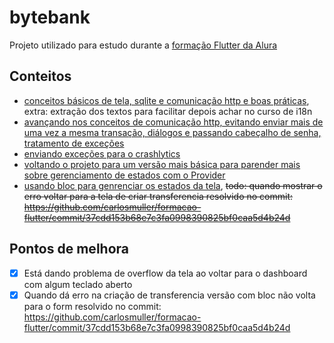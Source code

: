 # bytebank
Projeto utilizado para estudo durante a [formação Flutter da Alura](https://www.alura.com.br/formacao-flutter)

## Conteitos

- [conceitos básicos de tela, sqlite e comunicação http e boas práticas](https://github.com/carlosmuller/formacao-flutter/compare/9568db2b4e8f639ac80eb90c434063049460e95d..3e4550b38b850be8de204f98da80d2af3db51150), extra: extração dos textos para facilitar depois achar no curso de i18n
- [avançando nos conceitos de comunicação http, evitando enviar mais de uma vez a mesma transação, diálogos e passando cabeçalho de senha, tratamento de exceções](https://github.com/carlosmuller/formacao-flutter/compare/v1.3-flutter-web-api...v1.4-flutter-comunicacao-http)
- [enviando exceções para o crashlytics](https://github.com/carlosmuller/formacao-flutter/compare/v1.4-flutter-comunicacao-http...v1.5-flutter-firebase-crashlytics-relatorios-tempo-real)
- [voltando o projeto para um versão mais básica para parender mais sobre gerenciamento de estados com o Provider](https://github.com/carlosmuller/formacao-flutter/releases/tag/v1.6-flutter-gerenciamento-estados-provider)
- [usando bloc para genrenciar os estados da tela](https://github.com/carlosmuller/formacao-flutter/compare/v1.6-flutter-gerenciamento-estados-provider...v1.7-flutter-bloc), ~~todo: quando mostrar o erro voltar para a tela de criar transferencia resolvido no commit: https://github.com/carlosmuller/formacao-flutter/commit/37cdd153b68e7c3fa0998390825bf0caa5d4b24d~~

## Pontos de melhora
- [X] Está dando problema de overflow da tela ao voltar para o dashboard com algum teclado aberto
- [X] Quando dá erro na criação de transferencia versão com bloc não volta para o form resolvido no commit: https://github.com/carlosmuller/formacao-flutter/commit/37cdd153b68e7c3fa0998390825bf0caa5d4b24d  